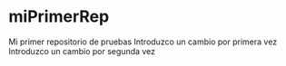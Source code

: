 # miPrimerRep
Mi primer repositorio de pruebas
Introduzco un cambio por primera vez
Introduzco un cambio por segunda vez
